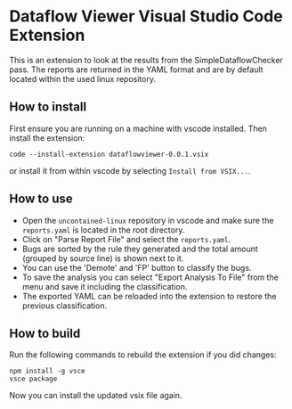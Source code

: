 # Dataflow Viewer Visual Studio Code Extension

This is an extension to look at the results from the SimpleDataflowChecker pass.
The reports are returned in the YAML format and are by default located within the used linux repository.

## How to install

First ensure you are running on a machine with vscode installed.
Then install the extension:
```
code --install-extension dataflowviewer-0.0.1.vsix
```
or install it from within vscode by selecting `Install from VSIX...`.

## How to use

* Open the `uncontained-linux` repository in vscode and make sure the `reports.yaml` is located in the root directory.
* Click on "Parse Report File" and select the `reports.yaml`.
* Bugs are sorted by the rule they generated and the total amount (grouped by source line) is shown next to it.
* You can use the 'Demote' and 'FP' button to classify the bugs.
* To save the analysis you can select "Export Analysis To File" from the menu and save it including the classification.
* The exported YAML can be reloaded into the extension to restore the previous classification.

## How to build

Run the following commands to rebuild the extension if you did changes:
```
npm install -g vsce
vsce package
```

Now you can install the updated vsix file again.

